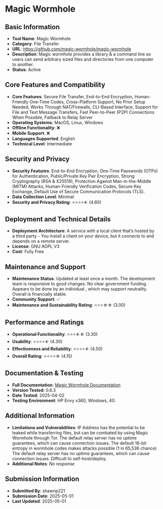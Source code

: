 # Magic Wormhole

## Basic Information
- **Tool Name**: Magic Wormhole
- **Category**: File Transfer
- **URL**: https://github.com/magic-wormhole/magic-wormhole
- **Description**: Magic wormhole provides a library & a command line so users can send arbitrary sized files and directories from one computer to another.
- **Status**: Active

## Core Features and Compatibility
- **Core Features**: Secure File Transfer, End-to-End Encryption, Human-Friendly One-Time Codes, Cross-Platform Support, No Prior Setup Needed, Works Through NAT/Firewalls, CLI-Based Interface, Support for File and Text Message Transfers, Fast Peer-to-Peer (P2P) Connections When Possible, Fallback to Relay Server
- **Operating Systems**: MacOS, Linux, Windows
- **Offline Functionality**: ❌
- **Mobile Support**: ❌
- **Languages Supported**: English
- **Technical Level**: Intermediate

## Security and Privacy
- **Security Features**: End-to-End Encryption, One-Time Passwords (OTPs) for Authentication, Public/Private Key Pair Encryption, Strong Cryptography (RSA & X25519), Protection Against Man-in-the-Middle (MITM) Attacks, Human-Friendly Verification Codes, Secure Key Exchange, Default Use of Secure Communication Protocols (TLS).
- **Data Collection Level**: Minimal
- **Security and Privacy Rating**: ⭐⭐⭐⭐⯪ (4.60)

## Deployment and Technical Details
- **Deployment Architecture**: A service with a local client that’s hosted by a third party - You install a client on your device, but it connects to and depends on a remote server.
- **License**: GNU AGPL V3
- **Cost**: Fully Free

## Maintenance and Support
- **Maintenance Status**: Updated at least once a month.
The development team is responsive to good changes.
No clear government funding.
Appears to be done by an individual , which may support neutrality.
Overall is financially stable.
- **Community Support**: ✅
- **Maintenance and Sustainability Rating**: ⭐⭐⭐☆☆ (3.00)

## Performance and Ratings
- **Operational Functionality**: ⭐⭐⭐⯪☆ (3.30)
- **Usability**: ⭐⭐⭐⭐⯪ (4.30)
- **Effectiveness and Reliability**: ⭐⭐⭐⭐⯪ (4.50)
- **Overall Rating**: ⭐⭐⭐⭐☆ (4.15)

## Documentation & Testing
- **Full Documentation**: [Magic Wormhole Documentation](https://github.com/user-attachments/files/20004139/Magic.Wormhole.Analysis.pdf)
- **Version Tested**: 0.6.3
- **Date Tested**: 2025-04-02
- **Testing Environment**: HP Envy x360, Windows, 4G

## Additional Information
- **Limitations and Vulnerabilities**: IP Address has the potential to be leaked while transferring files, but can be combated by using Magic Wormhole through Tor.
The default relay server has no uptime guarantees, which can cause connection issues.
The default 16-bit entropy in wormhole codes makes attacks possible (1 in 65,536 chance)
The default relay server has no uptime guarantees, which can cause connection issues.
Difficult to self-host/deploy.
- **Additional Notes**: _No response_

## Submission Information
- **Submitted By**: shawnp221
- **Submission Date**: 2025-05-01
- **Last Updated**: 2025-05-01
